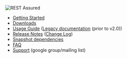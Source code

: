 
![REST Assured](https://github.com/jayway/rest-assured/raw/master/rest-assured-logo-green.png)

* [Getting Started](GettingStarted)
* [Downloads](Downloads)
* [Usage Guide](Usage) ([Legacy documentation](Usage_Legacy) (prior to v2.0))
* [Release Notes](ReleaseNotes) ([Change Log](https://raw.githubusercontent.com/jayway/rest-assured/master/changelog.txt))
* [Snapshot dependencies](snapshot)
* [FAQ](FAQ)
* [Support](http://groups.google.com/group/rest-assured) (google group/mailing list)
